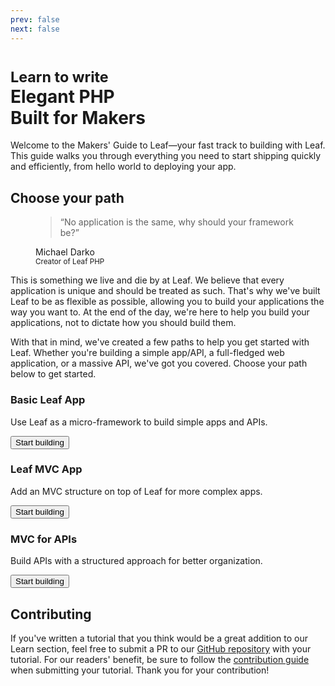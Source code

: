 ```yaml
---
prev: false
next: false
---
```


<!-- markdownlint-disable no-inline-html -->

<h1>
  <small class="text-xl font-medium leading-10">Learn to write</small><br>
  <span class="mt-4 text-4xl sm:text-5xl font-bold">Elegant PHP</span><br>
  <strong class="text-4xl sm:text-5xl font-bold text-[#42d392]">Built for Makers</strong>
</h1>

<script setup>
import Button from '@theme/components/shared/Button.vue';
</script>

Welcome to the Makers' Guide to Leaf—your fast track to building with Leaf. This guide walks you through everything you need to start shipping quickly and efficiently, from hello world to deploying your app.

## Choose your path

<figure class="lg:w-2/4 flex-col justify-center items-center bg-[var(--vp-c-bg-alt)] p-4 md:p-10 rounded-3xl"><blockquote class="!border-none !mt-0 !mb-6 !px-0 !text-[var(--vp-c-text-1)]"><p class="text-center !text-lg !font-semibold sm:!text-xl leading-relaxed"><span class="text-gray-400">“</span>No application is the same, why should your framework be?<span class="text-gray-400">”</span></p></blockquote><figcaption class="sm:text-xl font-medium flex flex-col items-center"><div class="p-1 border-2 border-[var(--vp-c-brand)] rounded-full mb-3"><img src="https://avatars.githubusercontent.com/u/26604242?v=4" alt="" class="w-10 h-10 rounded-full bg-[var(--vp-c-brand)]" loading="lazy"></div><div class="text-base">Michael Darko</div><small class="text-[var(--vp-c-brand)] text-sm">Creator of Leaf PHP</small></figcaption></figure>

This is something we live and die by at Leaf. We believe that every application is unique and should be treated as such. That's why we've built Leaf to be as flexible as possible, allowing you to build your applications the way you want to. At the end of the day, we're here to help you build your applications, not to dictate how you should build them.

With that in mind, we've created a few paths to help you get started with Leaf. Whether you're building a simple app/API, a full-fledged web application, or a massive API, we've got you covered. Choose your path below to get started.

<div class="grid grid-cols-1 md:grid-cols-3 gap-6 lg:gap-4">
    <section class="flex">
        <div
            class="w-full relative text-white overflow-hidden rounded-3xl flex shadow-lg"
        >
            <div
                class="w-full flex md:flex-col bg-gradient-to-br from-purple-500 to-indigo-500"
            >
                <div
                    class="sm:max-w-sm sm:flex-none md:w-auto md:flex-auto flex flex-col items-start relative z-10 p-6 xl:p-8"
                >
                    <h3 class="text-xl font-semibold mb-2 text-shadow !mt-0">
                        Basic Leaf App
                    </h3>
                    <p class="font-medium text-violet-100 text-shadow mb-4">
                        Use Leaf as a micro-framework to build simple apps and APIs.
                    </p>
                    <Button
                        as="a"
                        class="mt-auto bg-violet-800 hover:!bg-violet-800 !text-white bg-opacity-50 hover:bg-opacity-75 transition-colors duration-200 rounded-xl font-bold py-2 px-4 inline-flex"
                        href="/learn/basic"
                        >Start building</Button
                    >
                </div>
                <!-- <div
                    class="relative md:pl-6 xl:pl-8 hidden sm:block"
                >
                    Hello
                </div> -->
            </div>
            <div
                class="absolute bottom-0 left-0 right-0 h-20 hidden sm:block"
                style="
                    background: linear-gradient(
                        to top,
                        rgb(135, 94, 245),
                        rgba(135, 94, 245, 0)
                    );
                "
            ></div>
        </div>
    </section>
    <section class="flex">
        <div
            class="w-full relative text-white overflow-hidden rounded-3xl flex shadow-lg"
        >
            <div
                class="w-full flex md:flex-col bg-gradient-to-br from-pink-500 to-rose-500"
            >
                <div
                    class="sm:max-w-sm sm:flex-none md:w-auto md:flex-auto flex flex-col items-start relative z-10 p-6 xl:p-8"
                >
                    <h3 class="text-xl font-semibold mb-2 text-shadow !mt-0">
                        Leaf MVC App
                    </h3>
                    <p class="font-medium text-rose-100 text-shadow mb-4">
                        Add an MVC structure on top of Leaf for more complex apps.
                    </p>
                    <Button
                        as="a"
                        href="/learn/mvc"
                        class="mt-auto bg-rose-900 hover:!bg-rose-900 !text-white bg-opacity-50 hover:bg-opacity-75 transition-colors duration-200 rounded-xl font-bold py-2 px-4 inline-flex"
                        >Start building</Button
                    >
                </div>
                <!-- <div
                    class="relative md:pl-6 xl:pl-8 hidden sm:block"
                >
                    Hello
                </div> -->
            </div>
            <div
                class="absolute bottom-0 left-0 right-0 h-20 bg-gradient-to-t from-rose-500 hidden sm:block"
            ></div>
        </div>
    </section>
    <section class="flex">
        <div
            class="w-full relative text-white overflow-hidden rounded-3xl flex shadow-lg"
        >
            <div
                class="w-full flex md:flex-col bg-gradient-to-br from-yellow-400 to-orange-500"
            >
                <div
                    class="sm:max-w-sm sm:flex-none md:w-auto md:flex-auto flex flex-col items-start relative z-10 p-6 xl:p-8"
                >
                    <h3 class="text-xl font-semibold mb-2 text-shadow !mt-0">
                        MVC for APIs
                    </h3>
                    <p class="font-medium text-amber-100 text-shadow mb-4">
                      Build APIs with a structured approach for better organization.
                    </p>
                    <Button
                        as="a"
                        class="mt-auto bg-amber-900 hover:!bg-amber-900 !text-white bg-opacity-50 hover:bg-opacity-75 transition-colors duration-200 rounded-xl font-bold py-2 px-4 inline-flex"
                        href="/learn/api"
                        >Start building</Button
                    >
                </div>
                <!-- <div class="relative hidden sm:block">
                    <div class="absolute left-2 bottom-3 xl:bottom-5">
                        Hello
                    </div>
                </div> -->
            </div>
            <div
                class="absolute bottom-0 left-0 right-0 h-20 bg-gradient-to-t from-orange-500 hidden sm:block"
            ></div>
        </div>
    </section>
</div>

## Contributing

If you've written a tutorial that you think would be a great addition to our Learn section, feel free to submit a PR to our [GitHub repository](https://github.com/leafsphp/docs) with your tutorial. For our readers' benefit, be sure to follow the [contribution guide](/learn/contributing) when submitting your tutorial. Thank you for your contribution!
